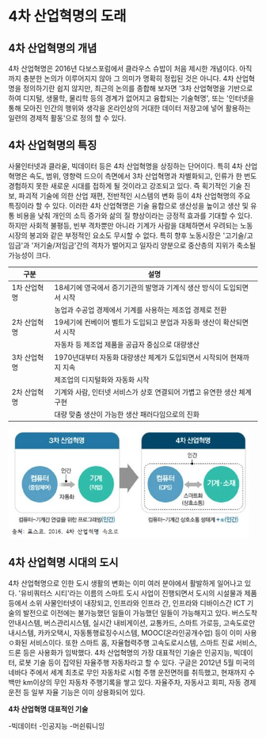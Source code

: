 # 4차 산업혁명의 도래

## 4차 산업혁명의 개념
4차 산업혁명은 2016년 다보스포럼에서 클라우스 슈밥이 처음 제시한 개념이다. 
아직까지 충분한 논의가 이루어지지 않아 그 의미가 명확히 정립된 것은 아니다. 4차 산업혁명을 정의하기란 쉽지 않지만, 최근의 논의를 종합해 보자면
'3차 산업혁명을 기반으로 하여 디지털, 생물학, 물리학 등의 경계가 없어지고 융합되는 기술혁명', 또는 '인터넷을 통해 모아진 인간의 행위와 생각을 
온라인상의 거대한 데이터 저장고에 넣어 활용하는 일련의 경제적 활동'으로 정의 할 수 있다.

## 4차 산업혁명의 특징
사물인터넷과 클라욷, 빅데이터 등은 4차 산업혁명을 상징하는 단어이다. 특히 4차 산업혁명은 속도, 범위, 영향력 드으이 측면에서 3차 산업혁명과 차별화되고,
인류가 한 번도 경험하지 못한 새로운 시대를 접하게 될 것이라고 강조되고 있다. 즉 획기적인 기술 진보, 파괴적 기술에 의한 산업 재편, 전반적인 시스템의 
변화 등이 4차 산업혁명의 주요 특징이라 할 수 있다. 이러한 4차 산업혁명은 기술 융합으로 생산성을 높이고 생산 및 유통 비용을 낮춰 개인의 소득 증가와
삶의 질 향상이라는 긍정적 효과를 기대할 수 있다. 하지만 사회적 불평등, 빈부 격차뿐만 아니라 기계가 사람을 대체하면서 우려되는 노동시장의 봉괴와 같은
부정적인 요소도 무시할 수 없다. 특히 향후 노동시장은 '고기술/고임금'과 '저기술/저임금'간의 격차가 벌어지고 일자리 양분으로 중산층의 지위가 축소될 
가능성이 크다.

|구분|설명|
|---|---|
|1차 산업혁명|18세기에 영국에서 증기기관의 발명과 기계식 생산 방식이 도입되면서 시작|
||농업과 수공업 경제에서 기계를 사용하는 제조업 경제로 전환||
|2차 산업혁명|19세기에 컨베이어 벨트가 도입되고 분업과 자동화 생산이 확산되면서 시작
||자동차 등 제조업 제품을 공급자 중심으로 대량생산||
|3차 산업혁명|1970년대부터 자동화 대량생산 체계가 도입되면서 시작되어 현재까지 지속
||제조업의 디지털화와 자동화 시작
|2차 산업혁명|기계와 사람, 인터넷 서비스가 상호 연결되어 가볍고 유연한 생산 체계 구현
||대량 맞춤 생산이 가능한 생산 패러다임으로의 진화

![4차산업](./img/그림01_3차산업과4차산업.jpg)

## 4차 산업혁명 시대의 도시
4차 산업혁명으로 인한 도시 생활의 변화는 이미 여러 분야에서 활발하게 일어나고 있다. '유비쿼터스 시티'라는 이름의 스마트 도시 사업이 진행되면서 
도시의 시설물과 제품 등에서 소위 사물인터넷이 내장되고, 인프라와 인프라 간, 인프라와 디바이스간 ICT 기술의 발전으로 이전에는 불가능했던 일들이 
가능했던 일들이 가능해지고 있다. 버스도착안내시스템, 버스관리시스템, 실시간 내비게이션, 교통카드, 스마트 가로등, 고속도로안내시스템, 카카오택시, 
자동통행료징수시스템, MOOC(온라인공개수업) 등이 이미 사용ㅇ화된 서비스이다. 또한 스마트 홈, 자율협력주행 고속도로시스템, 스마트 진료 서비스, 
드론 등은 사용화가 임박했다.
 4차 산업혁명의 가장 대표적인 기술은 인공지능, 빅데이터, 로봇 기술 등이 집약된 자율주행 자동차라고 할 수 있다. 구글은 2012년 5월 미국의 네바다 주에서
 세계 최초로 무인 자동차로 시험 주행 운전면허를 취득했고, 현재까지 수백만 km이상의 무인 자동차 주행기록을 쌓고 있다. 자율주차, 자동사고 회피, 
 자동 경제운전 등 일부 자율 기능은 이미 상용화되어 있다. 
 
 
 **4차 산업혁명 대표적인 기술**

-빅데이터
-인공지능
    -머쉰뤄니잉
